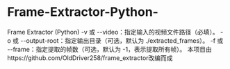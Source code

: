 # Frame-Extractor-Python-
Frame Extractor (Python)
-v 或 --video：指定输入的视频文件路径（必填）。
-o 或 --output-root：指定输出目录（可选，默认为 ./extracted_frames）。
-f 或 --frame：指定提取的帧数（可选，默认为 -1，表示提取所有帧）。
本项目由https://github.com/OldDriver258/frame_extractor改编而成

